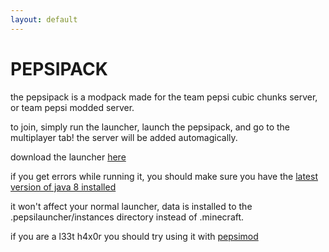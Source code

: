```yaml
---
layout: default
---
```


<h1 class="benis"><lol>PE</lol><oman>P<lol>SI</lol></oman><lol>PAC</lol><oman>K</oman></h1>













the pepsipack is a modpack made for the team pepsi cubic chunks server, or team pepsi modded server.

to join, simply run the launcher, launch the pepsipack, and go to the multiplayer tab! the server will be added automagically.

download the launcher [here](/misc/pepsipackLauncher-0.0.1.jar)

if you get errors while running it, you should make sure you have the [latest version of java 8 installed](http://www.oracle.com/technetwork/java/javase/downloads/jdk8-downloads-2133151.html)

it won't affect your normal launcher, data is installed to the .pepsilauncher/instances directory instead of .minecraft.

if you are a l33t h4x0r you should try using it with [pepsimod](https://github.com/Team-Pepsi/pepsimod/releases)

